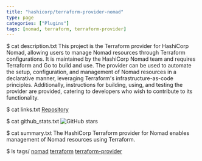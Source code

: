 ```yaml
---
title: "hashicorp/terraform-provider-nomad"
type: page
categories: ["Plugins"]
tags: [nomad, terraform, terraform-provider]
---
```


$ cat description.txt
This project is the Terraform provider for HashiCorp Nomad, allowing users to manage Nomad resources through Terraform configurations. It is maintained by the HashiCorp Nomad team and requires Terraform and Go to build and use. The provider can be used to automate the setup, configuration, and management of Nomad resources in a declarative manner, leveraging Terraform's infrastructure-as-code principles. Additionally, instructions for building, using, and testing the provider are provided, catering to developers who wish to contribute to its functionality.

$ cat links.txt
[Repository](https://github.com/hashicorp/terraform-provider-nomad)

$ cat github_stats.txt
![GitHub stars](https://img.shields.io/github/stars/hashicorp/terraform-provider-nomad?style=social)


$ cat summary.txt
The HashiCorp Terraform provider for Nomad enables management of Nomad resources using Terraform.


$ ls tags/
[nomad](/tags/nomad/)
[terraform](/tags/terraform/)
[terraform-provider](/tags/terraform-provider/)
